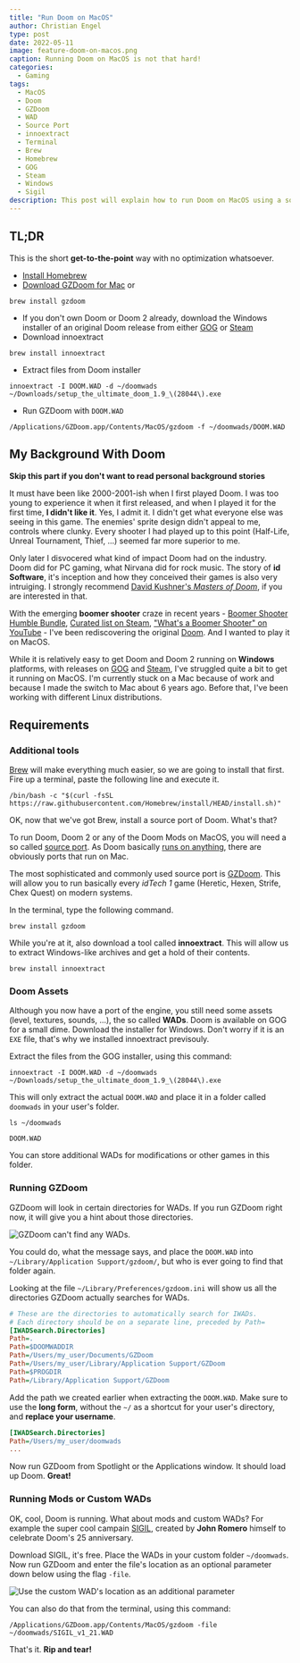 ```yaml
---
title: "Run Doom on MacOS"
author: Christian Engel
type: post
date: 2022-05-11
image: feature-doom-on-macos.png
caption: Running Doom on MacOS is not that hard!
categories:
  - Gaming
tags:
  - MacOS
  - Doom
  - GZDoom
  - WAD
  - Source Port
  - innoextract
  - Terminal
  - Brew
  - Homebrew
  - GOG
  - Steam
  - Windows
  - Sigil
description: This post will explain how to run Doom on MacOS using a source port called GZDoom.
---
```


## TL;DR

This is the short **get-to-the-point** way with no optimization whatsoever.

- [Install Homebrew](https://brew.sh/)
- [Download GZDoom for Mac](https://zdoom.org/downloads) or

```shell
brew install gzdoom
```

- If you don't own Doom or Doom 2 already, download the Windows installer of an original Doom release from either [GOG](https://www.gog.com/en/game/the_ultimate_doom) or [Steam](https://store.steampowered.com/app/2280/Ultimate_Doom/?curator_clanid=35501448)
- Download innoextract

```shell
brew install innoextract
```

- Extract files from Doom installer

```shell
innoextract -I DOOM.WAD -d ~/doomwads ~/Downloads/setup_the_ultimate_doom_1.9_\(28044\).exe
```

- Run GZDoom with `DOOM.WAD`

```shell
/Applications/GZDoom.app/Contents/MacOS/gzdoom -f ~/doomwads/DOOM.WAD
```

## My Background With Doom

**Skip this part if you don't want to read personal background stories**

It must have been like 2000-2001-ish when I first played Doom. I was too young to experience it when it first released, and when I played it for the first time, **I didn't like it**. Yes, I admit it. I didn't get what everyone else was seeing in this game. The enemies' sprite design didn't appeal to me, controls where clunky. Every shooter I had played up to this point (Half-Life, Unreal Tournament, Thief, ...) seemed far more superior to me.

Only later I disvocered what kind of impact Doom had on the industry. Doom did for PC gaming, what Nirvana did for rock music. The story of **id Software**, it's inception and how they conceived their games is also very intruiging. I strongly recommend [David Kushner's _Masters of Doom_](https://en.wikipedia.org/wiki/Masters_of_Doom), if you are interested in that.

With the emerging **boomer shooter** craze in recent years - [Boomer Shooter Humble Bundle](https://www.pcgamer.com/humbles-boomer-shooter-bundle-is-one-of-the-best-fps-collections-ive-seen/), [Curated list on Steam](https://store.steampowered.com/curator/41054936-boomershooter/), ["What's a Boomer Shooter" on YouTube](https://www.youtube.com/watch?v=dXCOKpJcYZU) - I've been rediscovering the original [Doom](https://github.com/id-Software/DOOM). And I wanted to play it on MacOS.

While it is relatively easy to get Doom and Doom 2 running on **Windows** platforms, with releases on [GOG](https://www.gog.com/en/game/the_ultimate_doom) and [Steam](https://store.steampowered.com/app/2280/Ultimate_Doom/?curator_clanid=35501448), I've struggled quite a bit to get it running on MacOS. I'm currently stuck on a Mac because of work and because I made the switch to Mac about 6 years ago. Before that, I've been working with different Linux distributions.

## Requirements

### Additional tools

[Brew](https://brew.sh/) will make everything much easier, so we are going to install that first. Fire up a terminal, paste the following line and execute it.

```shell
/bin/bash -c "$(curl -fsSL https://raw.githubusercontent.com/Homebrew/install/HEAD/install.sh)"
```

OK, now that we've got Brew, install a source port of Doom. What's that?

To run Doom, Doom 2 or any of the Doom Mods on MacOS, you will need a so called [source port](https://en.wikipedia.org/wiki/List_of_Doom_ports#List_of_source_ports). As Doom basically [runs on anything](https://www.reddit.com/r/itrunsdoom/), there are obviously ports that run on Mac.

The most sophisticated and commonly used source port is [GZDoom](https://zdoom.org/index). This will allow you to run basically every _idTech 1_ game (Heretic, Hexen, Strife, Chex Quest) on modern systems.

In the terminal, type the following command.

```shell
brew install gzdoom
```

While you're at it, also download a tool called **innoextract**. This will allow us to extract Windows-like archives and get a hold of their contents.

```shell
brew install innoextract
```

### Doom Assets

Although you now have a port of the engine, you still need some assets (level, textures, sounds, ...), the so called **WADs**. Doom is available on GOG for a small dime. Download the installer for Windows. Don't worry if it is an `EXE` file, that's why we installed innoextract previsouly.

Extract the files from the GOG installer, using this command:

```shell
innoextract -I DOOM.WAD -d ~/doomwads ~/Downloads/setup_the_ultimate_doom_1.9_\(28044\).exe
```

This will only extract the actual `DOOM.WAD` and place it in a folder called `doomwads` in your user's folder.

```shell
ls ~/doomwads

DOOM.WAD
```

You can store additional WADs for modifications or other games in this folder.

### Running GZDoom

GZDoom will look in certain directories for WADs. If you run GZDoom right now, it will give you a hint about those directories.

![GZDoom can't find any WADs.](./images/gzdoom-error.png "GZDoom can't find any WADs.")

You could do, what the message says, and place the `DOOM.WAD` into `~/Library/Application Support/gzdoom/`, but who is ever going to find that folder again.

Looking at the file `~/Library/Preferences/gzdoom.ini` will show us all the directories GZDoom actually searches for WADs.

```ini
# These are the directories to automatically search for IWADs.
# Each directory should be on a separate line, preceded by Path=
[IWADSearch.Directories]
Path=.
Path=$DOOMWADDIR
Path=/Users/my_user/Documents/GZDoom
Path=/Users/my_user/Library/Application Support/GZDoom
Path=$PROGDIR
Path=/Library/Application Support/GZDoom
```

Add the path we created earlier when extracting the `DOOM.WAD`. Make sure to use the **long form**, without the `~/` as a shortcut for your user's directory, and **replace your username**.

```ini
[IWADSearch.Directories]
Path=/Users/my_user/doomwads
...
```

Now run GZDoom from Spotlight or the Applications window. It should load up Doom. **Great!**

### Running Mods or Custom WADs

OK, cool, Doom is running. What about mods and custom WADs? For example the super cool campain [SIGIL](https://romero.com/sigil), created by **John Romero** himself to celebrate Doom's 25 anniversary.

Download SIGIL, it's free. Place the WADs in your custom folder `~/doomwads`. Now run GZDoom and enter the file's location as an optional parameter down below using the flag `-file`.

![Use the custom WAD's location as an additional parameter](./images/gzdoom-additional-parameters.png "Use the custom WAD's location as an additional parameter")

You can also do that from the terminal, using this command:

```shell
/Applications/GZDoom.app/Contents/MacOS/gzdoom -file ~/doomwads/SIGIL_v1_21.WAD
```

That's it. **Rip and tear!**
